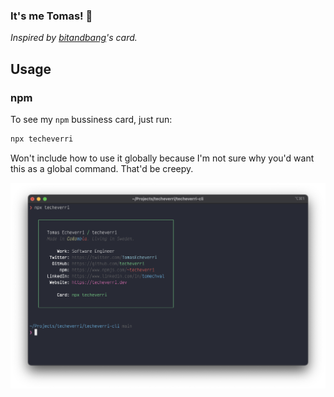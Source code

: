 ### It's me Tomas! 👋

_Inspired by [bitandbang](https://github.com/bnb/bitandbang)'s card._

## Usage

### npm

To see my `npm` bussiness card, just run:

```sh
npx techeverri
```

Won't include how to use it globally because I'm not sure why you'd want this as a global command. That'd be creepy.

![image](./screenshot.png)
